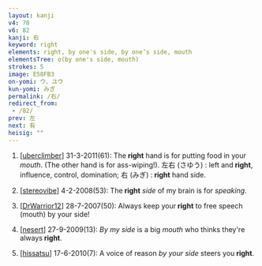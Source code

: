 ```yaml
---
layout: kanji
v4: 78
v6: 82
kanji: 右
keyword: right
elements: right, by one's side, by one’s side, mouth
elementsTree: o(by one's side, mouth)
strokes: 5
image: E58FB3
on-yomi: ウ、ユウ
kun-yomi: みぎ
permalink: /右/
redirect_from:
 - /82/
prev: 左
next: 有
heisig: ""
---
```


1) [<a href="http://kanji.koohii.com/profile/uberclimber">uberclimber</a>] 31-3-2011(61): The<strong> right</strong> hand is for putting food in your <em>mouth</em>. (The other hand is for ass-wiping!). 左右 (さゆう) : left and<strong> right</strong>, influence, control, domination; 右 (みぎ) :<strong> right</strong> hand side.

2) [<a href="http://kanji.koohii.com/profile/stereovibe">stereovibe</a>] 4-2-2008(53): The<strong> right</strong> <em>side</em> of my brain is for <em>speaking</em>.

3) [<a href="http://kanji.koohii.com/profile/DrWarrior12">DrWarrior12</a>] 28-7-2007(50): Always keep your<strong> right</strong> to free speech (mouth) by your side!

4) [<a href="http://kanji.koohii.com/profile/nesert">nesert</a>] 27-9-2009(13): <em>By my side</em> is a big <em>mouth</em> who thinks they&#039;re always<strong> right</strong>.

5) [<a href="http://kanji.koohii.com/profile/hissatsu">hissatsu</a>] 17-6-2010(7): A voice of reason <em>by your side</em> steers you<strong> right</strong>.

